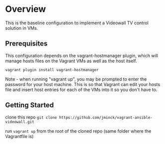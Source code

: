 # Overview

This is the baseline configuration to implement a Videowall TV control solution in VMs.

Prerequisites
--
This configuration depends on the vagrant-hostmanager plugin, which  will manage hosts files on the Vagrant VMs as well as the host itself.

 ```vagrant plugin install vagrant-hostmanager```

 Note - when running "vagrant up", you may be prompted to enter the password for your host machine. This is so that Vagrant can edit your hosts file
 and insert host entries for each of the VMs into it so you don't have to.
 
Getting Started
-- 

clone this repo ```git clone https://github.com/jminck/vagrant-ansible-videowall.git```

run ```vagrant up``` from the root of the cloned repo (same folder where the Vagrantfile is)
